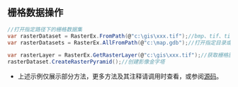 ## 栅格数据操作

```C#
//打开指定路径下的栅格数据集
var rasterDataset = RasterEx.FromPath(@"c:\gis\xxx.tif");//bmp、tif、tiff、jpg、img路径或mdb、gdb、sde下的栅格集
var rasterDatasets = RasterEx.AllFromPath(@"c:\map.gdb");//打开指定目录或数据库下的栅格数据集

var rasterLayer = RasterEx.GetRasterLayer(@"c:\gis\xxx.tif");//获取栅格图层
rasterDataset.CreateRasterPyramid();//创建影像金字塔
```

* 上述示例仅展示部分方法，更多方法及其注释请调用时查看，或参阅[源码]()。
